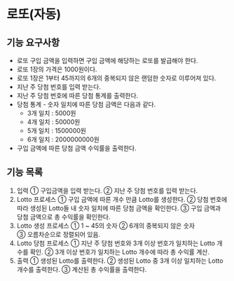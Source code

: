 # 로또(자동)

## 기능 요구사항
* 로또 구입 금액을 입력하면 구입 금액에 해당하는 로또를 발급해야 한다.
* 로또 1장의 가격은 1000원이다.
* 로또 1장은 1부터 45까지의 6개의 중복되지 않은 랜덤한 숫자로 이루어져 있다.
* 지난 주 당첨 번호를 입력 받는다.
* 지난 주 당첨 번호에 따른 당첨 통계를 출력한다.
* 당첨 통계 - 숫자 일치에 따른 당첨 금액은 다음과 같다.
  * 3개 일치 : 5000원
  * 4개 일치 : 50000원
  * 5개 일치 : 1500000원
  * 6개 일치 : 2000000000원
* 구입 금액에 따른 당첨 금액 수익률을 출력한다.

## 기능 목록
1. 입력
	① 구입금액을 입력 받는다.
	② 지난 주 당첨 번호를 입력 받는다.
2. Lotto 프로세스
    ① 구입 금액에 따른 개수 만큼 Lotto를 생성한다.
	② 당첨 번호에 따라 생성된 Lotto들 내 숫자 일치에 따른 당첨 금액을 확인한다.
	③ 구입 금액과 당첨 금액으로 총 수익률을 확인한다.
3. Lotto 생성 프로세스
	① 1 ~ 45의 숫자
	② 6개의 중복되지 않은 숫자	
	③ 오름차순으로 정렬되어 있음.
4. Lotto 당첨 프로세스
	① 지난 주 당첨 번호와 3개 이상 번호가 일치하는 Lotto 개수를 확인.
	② 3개 이상 번호가 일치하는 Lotto 개수에 따라 총 수익률 계산.
5. 출력
    ① 생성된 Lotto를 출력한다.
	② 생성된 Lotto 중 3개 이상 일치하는 Lotto 개수를 출력한다.
	③ 계산된 총 수익률을 출력한다.
	